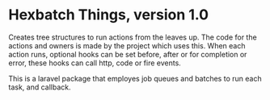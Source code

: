 # Hexbatch Things, version 1.0

Creates tree structures to run actions from the leaves up. The code for the actions and owners is made by the project which uses this.
When each action runs, optional hooks can be set before, after or for completion or error, these hooks can call http, code or fire events.

This is a laravel package that employes job queues and batches to run each task, and callback.
